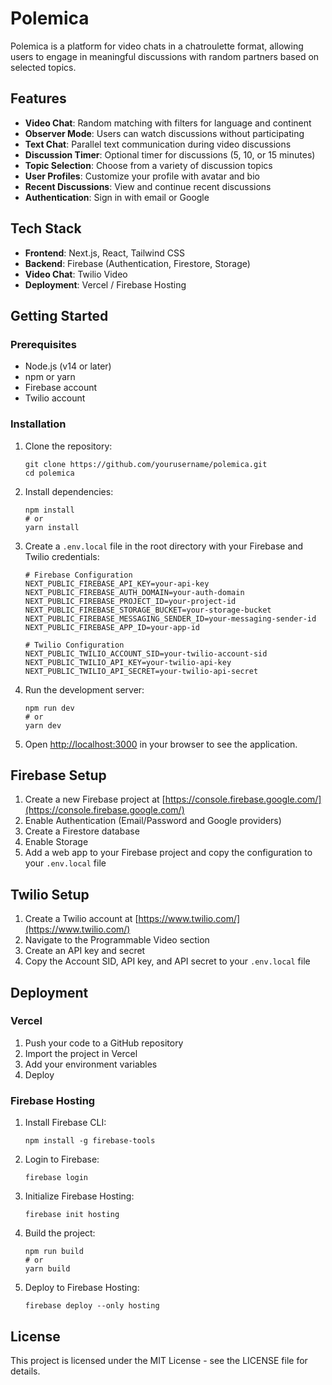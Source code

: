 # Polemica

Polemica is a platform for video chats in a chatroulette format, allowing users to engage in meaningful discussions with random partners based on selected topics.

## Features

- **Video Chat**: Random matching with filters for language and continent
- **Observer Mode**: Users can watch discussions without participating
- **Text Chat**: Parallel text communication during video discussions
- **Discussion Timer**: Optional timer for discussions (5, 10, or 15 minutes)
- **Topic Selection**: Choose from a variety of discussion topics
- **User Profiles**: Customize your profile with avatar and bio
- **Recent Discussions**: View and continue recent discussions
- **Authentication**: Sign in with email or Google

## Tech Stack

- **Frontend**: Next.js, React, Tailwind CSS
- **Backend**: Firebase (Authentication, Firestore, Storage)
- **Video Chat**: Twilio Video
- **Deployment**: Vercel / Firebase Hosting

## Getting Started

### Prerequisites

- Node.js (v14 or later)
- npm or yarn
- Firebase account
- Twilio account

### Installation

1. Clone the repository:
   ```
   git clone https://github.com/yourusername/polemica.git
   cd polemica
   ```

2. Install dependencies:
   ```
   npm install
   # or
   yarn install
   ```

3. Create a `.env.local` file in the root directory with your Firebase and Twilio credentials:
   ```
   # Firebase Configuration
   NEXT_PUBLIC_FIREBASE_API_KEY=your-api-key
   NEXT_PUBLIC_FIREBASE_AUTH_DOMAIN=your-auth-domain
   NEXT_PUBLIC_FIREBASE_PROJECT_ID=your-project-id
   NEXT_PUBLIC_FIREBASE_STORAGE_BUCKET=your-storage-bucket
   NEXT_PUBLIC_FIREBASE_MESSAGING_SENDER_ID=your-messaging-sender-id
   NEXT_PUBLIC_FIREBASE_APP_ID=your-app-id

   # Twilio Configuration
   NEXT_PUBLIC_TWILIO_ACCOUNT_SID=your-twilio-account-sid
   NEXT_PUBLIC_TWILIO_API_KEY=your-twilio-api-key
   NEXT_PUBLIC_TWILIO_API_SECRET=your-twilio-api-secret
   ```

4. Run the development server:
   ```
   npm run dev
   # or
   yarn dev
   ```

5. Open [http://localhost:3000](http://localhost:3000) in your browser to see the application.

## Firebase Setup

1. Create a new Firebase project at [https://console.firebase.google.com/](https://console.firebase.google.com/)
2. Enable Authentication (Email/Password and Google providers)
3. Create a Firestore database
4. Enable Storage
5. Add a web app to your Firebase project and copy the configuration to your `.env.local` file

## Twilio Setup

1. Create a Twilio account at [https://www.twilio.com/](https://www.twilio.com/)
2. Navigate to the Programmable Video section
3. Create an API key and secret
4. Copy the Account SID, API key, and API secret to your `.env.local` file

## Deployment

### Vercel

1. Push your code to a GitHub repository
2. Import the project in Vercel
3. Add your environment variables
4. Deploy

### Firebase Hosting

1. Install Firebase CLI:
   ```
   npm install -g firebase-tools
   ```

2. Login to Firebase:
   ```
   firebase login
   ```

3. Initialize Firebase Hosting:
   ```
   firebase init hosting
   ```

4. Build the project:
   ```
   npm run build
   # or
   yarn build
   ```

5. Deploy to Firebase Hosting:
   ```
   firebase deploy --only hosting
   ```

## License

This project is licensed under the MIT License - see the LICENSE file for details.
